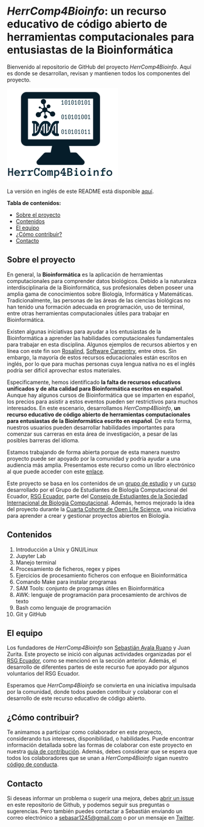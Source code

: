 # _HerrComp4Bioinfo_: un recurso educativo de código abierto de herramientas computacionales para entusiastas de la Bioinformática

Bienvenido al repositorio de GitHub del proyecto _HerrComp4Bioinfo_. Aquí es donde se desarrollan, revisan y mantienen todos los componentes del proyecto.

<img src="Libro/Contenidos/figuras/logo.png" alt="HerrComp4Bioinfo" style="height: width:800px;"/>

La versión en inglés de este README está disponible [aquí](README_ENGLISH.md).

**Tabla de contenidos:**

- [Sobre el proyecto](#sobre-el-proyecto)
- [Contenidos](#contenidos)
- [El equipo](#el-equipo)
- [¿Cómo contribuir?](#como-contribuir)
- [Contacto](#contacto)

## Sobre el proyecto

En general, la **Bioinformática** es la aplicación de herramientas computacionales para comprender datos biológicos. Debido a la naturaleza interdisciplinaria de la Bioinformática, sus profesionales deben poseer una amplia gama de conocimientos sobre Biología, Informática y Matemáticas. Tradicionalmente, las personas de las áreas de las ciencias biológicas no han tenido una formación adecuada en programación, uso de terminal, entre otras herramientas computacionales útiles para trabajar en Bioinformática.

Existen algunas iniciativas para ayudar a los entusiastas de la Bioinformática a aprender las habilidades computacionales fundamentales para trabajar en esta disciplina. Algunos ejemplos de recursos abiertos y en línea con este fin son [Rosalind](http://rosalind.info/about/), [Software Carpentry](https://software-carpentry.org/lessons/), entre otros. Sin embargo, la mayoría de estos recursos educacionales están escritos en inglés, por lo que para muchas personas cuya lengua nativa no es el inglés podría ser difícil aprovechar estos materiales.

Especificamente, hemos identificado **la falta de recursos educativos unificados y de alta calidad para Bioinformática escritos en español**. Aunque hay algunos cursos de Bioinformática que se imparten en español, los precios para asistir a estos eventos pueden ser restrictivos para muchos interesados. En este escenario, desarrollamos _HerrComp4Bioinfo_, **un recurso educativo de código abierto de herramientas computacionales para entusiastas de la Bioinformática escrito en español**. De esta forma, nuestros usuarios pueden desarrollar habilidades importantes para comenzar sus carreras en esta área de investigación, a pesar de las posibles barreras del idioma.

Estamos trabajando de forma abierta porque de esta manera nuestro proyecto puede ser apoyado por la comunidad y podría ayudar a una audiencia más amplia. Presentamos este recurso como un libro electrónico al que puede acceder con este [enlace](https://rsg-ecuador.github.io/HerrComp4Bioinfo).

Este proyecto se basa en los contenidos de un [grupo de estudio](https://github.com/RSG-Ecuador/Grupo-De-Estudio-Linux-Bash) y un [curso](https://github.com/RSG-Ecuador/unix.bioinfo.rsgecuador) desarrollado por el Grupo de Estudiantes de Biología Computacional del Ecuador, [RSG Ecuador](https://rsg-ecuador.iscbsc.org/), parte del [Consejo de Estudiantes de la Sociedad Internacional de Biología Computacional](https://www.iscbsc.org/). Además, hemos mejorado la idea del proyecto durante la [Cuarta Cohorte de Open Life Science](https://openlifesci.org/ols-4), una iniciativa para aprender a crear y gestionar proyectos abiertos en Biología.

## Contenidos

1. Introducción a Unix y GNU/Linux
2. Jupyter Lab
3. Manejo terminal
4. Procesamiento de ficheros, regex y pipes
5. Ejercicios de procesamiento ficheros con enfoque en Bioinformática
6. Comando Make para instalar programas
7. SAM Tools: conjunto de programas útiles en Bioinformática
8. AWK: lenguaje de programación para procesamiento de archivos de texto
9. Bash como lenguaje de programación
10. Git y GitHub

## El equipo

Los fundadores de _HerrComp4Bioinfo_ son [Sebastián Ayala Ruano](https://sayalaruano.github.io/) y Juan Zurita. Este proyecto se inició con algunas actividades organizadas por el [RSG Ecuador](https://rsg-ecuador.iscbsc.org/), como se mencionó en la sección anterior. Además, el desarrollo de diferentes partes de este recurso fue apoyado por algunos voluntarios del RSG Ecuador.

Esperamos que _HerrComp4Bioinfo_ se convierta en una iniciativa impulsada por la comunidad, donde todos pueden contribuir y colaborar con el desarrollo de este recurso educativo de código abierto.

## ¿Cómo contribuir?

Te animamos a participar como colaborador en este proyecto, considerando tus intereses, disponibilidad, o habilidades. Puede encontrar información detallada sobre las formas de colaborar con este proyecto en nuestra [guía de contribución](CONTRIBUTING.md). Además, debes considerar que se espera que todos los colaboradores que se unan a _HerrComp4Bioinfo_ sigan nuestro [código de conducta](CODE_OF_CONDUCT.md).

## Contacto

Si deseas informar un problema o sugerir una mejora, debes [abrir un issue](https://github.com/RSG-Ecuador/HerrComp4Bioinfo/issues) en este repositorio de Github, y podemos seguir sus preguntas o sugerencias. Pero también puedes contactar a Sebastián enviando un correo electrónico a sebasar1245@gmail.com o por un mensaje en [Twitter](https://twitter.com/sayalaruano).
